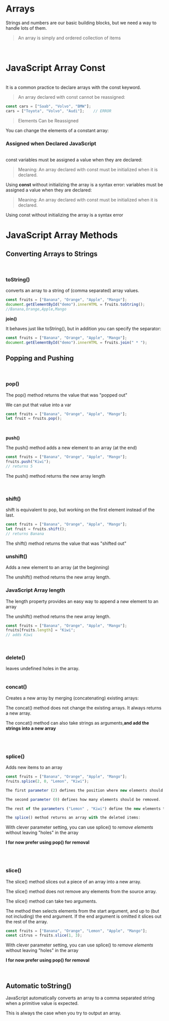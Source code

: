 # Arrays

Strings and numbers are our basic building blocks, but we need a way to handle lots of them.
> An array is simply and ordered collection of items

<br>

# JavaScript Array Const
<br>
It is a common practice to declare arrays with the const keyword.

> An array declared with const cannot be reassigned:
```js
const cars = ["Saab", "Volvo", "BMW"];
cars = ["Toyota", "Volvo", "Audi"];    // ERROR
```
> Elements Can be Reassigned

You can change the elements of a constant array:

<h3>Assigned when Declared
JavaScript 
</h3>
<br>
 const variables must be assigned a value when they are declared:

> Meaning: An array declared with const must be initialized when it is declared.

Using **const** without initializing the array is a syntax error: variables must be assigned a value when they are declared:

> Meaning: An array declared with const must be initialized when it is declared.

Using const without initializing the array is a syntax error

# JavaScript Array Methods

<h2>Converting Arrays to Strings</h2>

<h3>
<br>

**toString()**</h3>

 converts an array to a string of (comma separated) array values.
```js
const fruits = ["Banana", "Orange", "Apple", "Mango"];
document.getElementById("demo").innerHTML = fruits.toString();
//Banana,Orange,Apple,Mango
```
**join()**</h3>

It behaves just like toString(), but in addition you can specify the separator:
```js
const fruits = ["Banana", "Orange", "Apple", "Mango"];
document.getElementById("demo").innerHTML = fruits.join(" * ");
```

<h2>Popping and Pushing</h2>
<h3>
<br>

**pop()**</h3>
The pop() method returns the value that was "popped out"

We can put that value into a var
```js
const fruits = ["Banana", "Orange", "Apple", "Mango"];
let fruit = fruits.pop();
```
<br>

**push()**</h3>

The push() method adds a new element to an array (at the end)
```js
const fruits = ["Banana", "Orange", "Apple", "Mango"];
fruits.push("Kiwi");
// returns 5
```
The push() method returns the new array length

<br>
<h3>

**shift()**</h3>

shift is equivalent to pop, but working on the first element instead of the last.
```js
const fruits = ["Banana", "Orange", "Apple", "Mango"];
let fruit = fruits.shift();
// returns Banana
```
The shift() method returns the value that was "shifted out"
<br>
<h3>

**unshift()**</h3>

Adds a new element to an array (at the beginning)

The unshift() method returns the new array length.
<br>
<h3>

**JavaScript Array length**</h3>

The length property provides an easy way to append a new element to an array

The unshift() method returns the new array length.

```js
const fruits = ["Banana", "Orange", "Apple", "Mango"];
fruits[fruits.length] = "Kiwi";
// adds Kiwi
```
<br>
<h3>

**delete()**</h3>

 leaves undefined holes in the array.
<br>
<br>
<h3>

**concat()**</h3>

Creates a new array by merging (concatenating) existing arrays:

The concat() method does not change the existing arrays. It always returns a new array.

The concat() method can also take strings as arguments,**and add the strings into a new array**

<br>
<br>
<h3>

**splice()**</h3>

Adds new items to an array
```js
const fruits = ["Banana", "Orange", "Apple", "Mango"];
fruits.splice(2, 0, "Lemon", "Kiwi");

The first parameter (2) defines the position where new elements should be added (spliced in).

The second parameter (0) defines how many elements should be removed.

The rest of the parameters ("Lemon" , "Kiwi") define the new elements to be added.

The splice() method returns an array with the deleted items:
```
With clever parameter setting, you can use splice() to *remove elements* without leaving "holes" in the array

**I for now prefer using pop() for removal**

<br>
<br>
<h3>

**slice()**</h3>

The slice() method slices out a piece of an array into a new array.

The slice() method does not remove any elements from the source array.

The slice() method can take two arguments.

The method then selects elements from the start argument, and up to (but not including) the end argument. If the end argument is omitted it slices out the rest of the array.

```js
const fruits = ["Banana", "Orange", "Lemon", "Apple", "Mango"];
const citrus = fruits.slice(1, 3);
```
With clever parameter setting, you can use splice() to *remove elements* without leaving "holes" in the array

**I for now prefer using pop() for removal**

<br>

<h2>Automatic toString()
</h2>

JavaScript automatically converts an array to a comma separated string when a primitive value is expected.


This is always the case when you try to output an array.